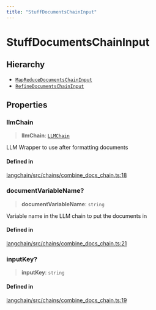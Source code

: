 ```yaml
---
title: "StuffDocumentsChainInput"
---
```


# StuffDocumentsChainInput

## Hierarchy

- [`MapReduceDocumentsChainInput`](MapReduceDocumentsChainInput.md)
- [`RefineDocumentsChainInput`](RefineDocumentsChainInput.md)

## Properties

### llmChain

> **llmChain**: [`LLMChain`](../classes/LLMChain.md)

LLM Wrapper to use after formatting documents

#### Defined in

[langchain/src/chains/combine_docs_chain.ts:18](https://github.com/hwchase17/langchainjs/blob/ddf2996/langchain/src/chains/combine_docs_chain.ts#L18)

### documentVariableName?

> **documentVariableName**: `string`

Variable name in the LLM chain to put the documents in

#### Defined in

[langchain/src/chains/combine_docs_chain.ts:21](https://github.com/hwchase17/langchainjs/blob/ddf2996/langchain/src/chains/combine_docs_chain.ts#L21)

### inputKey?

> **inputKey**: `string`

#### Defined in

[langchain/src/chains/combine_docs_chain.ts:19](https://github.com/hwchase17/langchainjs/blob/ddf2996/langchain/src/chains/combine_docs_chain.ts#L19)
